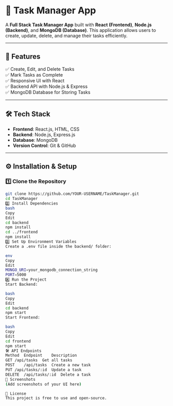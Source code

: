 # 📝 Task Manager App

A **Full Stack Task Manager App** built with **React (Frontend)**, **Node.js (Backend)**, and **MongoDB (Database)**. This application allows users to create, update, delete, and manage their tasks efficiently.

---

## 🚀 Features
✅ Create, Edit, and Delete Tasks  
✅ Mark Tasks as Complete  
✅ Responsive UI with React  
✅ Backend API with Node.js & Express  
✅ MongoDB Database for Storing Tasks  

---

## 🛠️ Tech Stack
- **Frontend**: React.js, HTML, CSS  
- **Backend**: Node.js, Express.js  
- **Database**: MongoDB  
- **Version Control**: Git & GitHub  

---

## ⚙️ Installation & Setup

### **1️⃣ Clone the Repository**
```bash
git clone https://github.com/YOUR-USERNAME/TaskManager.git
cd TaskManager
2️⃣ Install Dependencies
bash
Copy
Edit
cd backend
npm install
cd ../frontend
npm install
3️⃣ Set Up Environment Variables
Create a .env file inside the backend/ folder:

env
Copy
Edit
MONGO_URI=your_mongodb_connection_string
PORT=5000
4️⃣ Run the Project
Start Backend:

bash
Copy
Edit
cd backend
npm start
Start Frontend:

bash
Copy
Edit
cd frontend
npm start
🛠️ API Endpoints
Method	Endpoint	Description
GET	/api/tasks	Get all tasks
POST	/api/tasks	Create a new task
PUT	/api/tasks/:id	Update a task
DELETE	/api/tasks/:id	Delete a task
📸 Screenshots
(Add screenshots of your UI here)

📝 License
This project is free to use and open-source.

